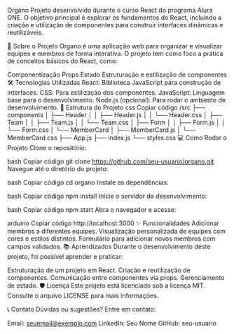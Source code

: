 Organo
Projeto desenvolvido durante o curso React do programa Alura ONE. O objetivo principal é explorar os fundamentos do React, incluindo a criação e utilização de componentes para construir interfaces dinâmicas e reutilizáveis.

🚀 Sobre o Projeto
Organo é uma aplicação web para organizar e visualizar equipes e membros de forma interativa. O projeto tem como foco a prática de conceitos básicos do React, como:

Componentização
Props
Estado
Estruturação e estilização de componentes
🛠️ Tecnologias Utilizadas
React: Biblioteca JavaScript para construção de interfaces.
CSS: Para estilização dos componentes.
JavaScript: Linguagem base para o desenvolvimento.
Node.js (opcional): Para rodar o ambiente de desenvolvimento.
📂 Estrutura do Projeto
css
Copiar código
/src
├── components
│   ├── Header
│   │   ├── Header.js
│   │   └── Header.css
│   ├── Team
│   │   ├── Team.js
│   │   └── Team.css
│   ├── Form
│   │   ├── Form.js
│   │   └── Form.css
│   └── MemberCard
│       ├── MemberCard.js
│       └── MemberCard.css
├── App.js
├── index.js
└── styles.css
💻 Como Rodar o Projeto
Clone o repositório:

bash
Copiar código
git clone https://github.com/seu-usuario/organo.git
Navegue até o diretório do projeto:

bash
Copiar código
cd organo
Instale as dependências:

bash
Copiar código
npm install
Inicie o servidor de desenvolvimento:

bash
Copiar código
npm start
Abra o navegador e acesse:

arduino
Copiar código
http://localhost:3000
✨ Funcionalidades
Adicionar membros a diferentes equipes.
Visualização personalizada de equipes com cores e estilos distintos.
Formulário para adicionar novos membros com campos validados.
📚 Aprendizados
Durante o desenvolvimento deste projeto, foi possível aprender e praticar:

Estruturação de um projeto em React.
Criação e reutilização de componentes.
Comunicação entre componentes via props.
Gerenciamento de estado.
🛡️ Licença
Este projeto está licenciado sob a licença MIT. Consulte o arquivo LICENSE para mais informações.

📞 Contato
Dúvidas ou sugestões? Entre em contato:

Email: seuemail@exemplo.com
LinkedIn: Seu Nome
GitHub: seu-usuario
